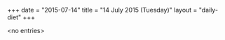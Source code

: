 +++
date = "2015-07-14"
title = "14 July 2015 (Tuesday)"
layout = "daily-diet"
+++

<p>&lt;no entries&gt;</p>